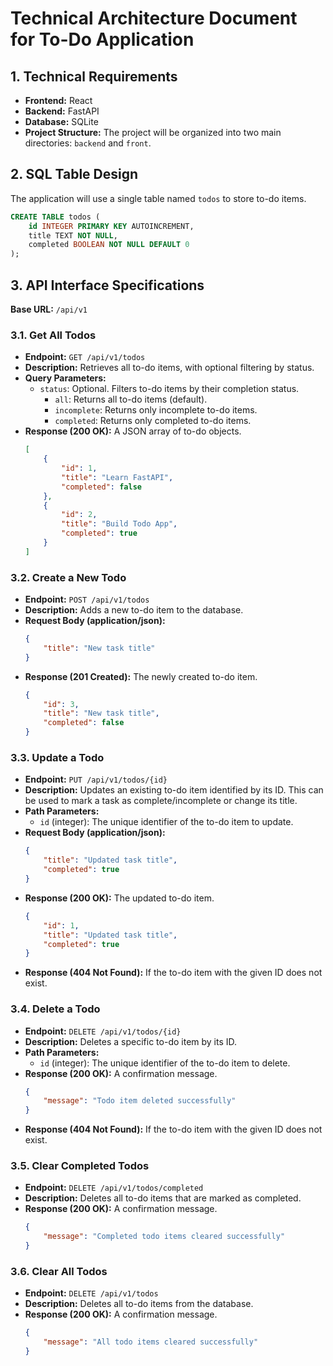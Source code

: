 # Technical Architecture Document for To-Do Application

## 1. Technical Requirements

*   **Frontend:** React
*   **Backend:** FastAPI
*   **Database:** SQLite
*   **Project Structure:** The project will be organized into two main directories: `backend` and `front`.

## 2. SQL Table Design

The application will use a single table named `todos` to store to-do items.

```sql
CREATE TABLE todos (
    id INTEGER PRIMARY KEY AUTOINCREMENT,
    title TEXT NOT NULL,
    completed BOOLEAN NOT NULL DEFAULT 0
);
```

## 3. API Interface Specifications

**Base URL:** `/api/v1`

### 3.1. Get All Todos

*   **Endpoint:** `GET /api/v1/todos`
*   **Description:** Retrieves all to-do items, with optional filtering by status.
*   **Query Parameters:**
    *   `status`: Optional. Filters to-do items by their completion status.
        *   `all`: Returns all to-do items (default).
        *   `incomplete`: Returns only incomplete to-do items.
        *   `completed`: Returns only completed to-do items.
*   **Response (200 OK):** A JSON array of to-do objects.
    ```json
    [
        {
            "id": 1,
            "title": "Learn FastAPI",
            "completed": false
        },
        {
            "id": 2,
            "title": "Build Todo App",
            "completed": true
        }
    ]
    ```

### 3.2. Create a New Todo

*   **Endpoint:** `POST /api/v1/todos`
*   **Description:** Adds a new to-do item to the database.
*   **Request Body (application/json):**
    ```json
    {
        "title": "New task title"
    }
    ```
*   **Response (201 Created):** The newly created to-do item.
    ```json
    {
        "id": 3,
        "title": "New task title",
        "completed": false
    }
    ```

### 3.3. Update a Todo

*   **Endpoint:** `PUT /api/v1/todos/{id}`
*   **Description:** Updates an existing to-do item identified by its ID. This can be used to mark a task as complete/incomplete or change its title.
*   **Path Parameters:**
    *   `id` (integer): The unique identifier of the to-do item to update.
*   **Request Body (application/json):**
    ```json
    {
        "title": "Updated task title",
        "completed": true
    }
    ```
*   **Response (200 OK):** The updated to-do item.
    ```json
    {
        "id": 1,
        "title": "Updated task title",
        "completed": true
    }
    ```
*   **Response (404 Not Found):** If the to-do item with the given ID does not exist.

### 3.4. Delete a Todo

*   **Endpoint:** `DELETE /api/v1/todos/{id}`
*   **Description:** Deletes a specific to-do item by its ID.
*   **Path Parameters:**
    *   `id` (integer): The unique identifier of the to-do item to delete.
*   **Response (200 OK):** A confirmation message.
    ```json
    {
        "message": "Todo item deleted successfully"
    }
    ```
*   **Response (404 Not Found):** If the to-do item with the given ID does not exist.

### 3.5. Clear Completed Todos

*   **Endpoint:** `DELETE /api/v1/todos/completed`
*   **Description:** Deletes all to-do items that are marked as completed.
*   **Response (200 OK):** A confirmation message.
    ```json
    {
        "message": "Completed todo items cleared successfully"
    }
    ```

### 3.6. Clear All Todos

*   **Endpoint:** `DELETE /api/v1/todos`
*   **Description:** Deletes all to-do items from the database.
*   **Response (200 OK):** A confirmation message.
    ```json
    {
        "message": "All todo items cleared successfully"
    }
    ```
